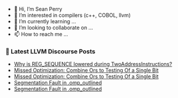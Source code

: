 - 👋 Hi, I’m Sean Perry
- 👀 I’m interested in compilers (c++, COBOL, llvm)
- 🌱 I’m currently learning ...
- 💞️ I’m looking to collaborate on ...
- 📫 How to reach me ...

<!---
s66perry/s66perry is a ✨ special ✨ repository because its `README.md` (this file) appears on your GitHub profile.
You can click the Preview link to take a look at your changes.
--->
### 📕 Latest LLVM Discourse Posts

<!-- DISCOURSE-LLVM:START -->
- [Why is REG_SEQUENCE lowered during TwoAddressInstructions?](https://discourse.llvm.org/t/why-is-reg-sequence-lowered-during-twoaddressinstructions/68641#post_4)
- [Missed Optimization: Combine Ors to Testing Of a Single Bit](https://discourse.llvm.org/t/missed-optimization-combine-ors-to-testing-of-a-single-bit/68673#post_2)
- [Missed Optimization: Combine Ors to Testing Of a Single Bit](https://discourse.llvm.org/t/missed-optimization-combine-ors-to-testing-of-a-single-bit/68673#post_1)
- [Segmentation Fault in .omp_outlined](https://discourse.llvm.org/t/segmentation-fault-in-omp-outlined/68650#post_8)
- [Segmentation Fault in .omp_outlined](https://discourse.llvm.org/t/segmentation-fault-in-omp-outlined/68650#post_7)
<!-- DISCOURSE-LLVM:END -->
